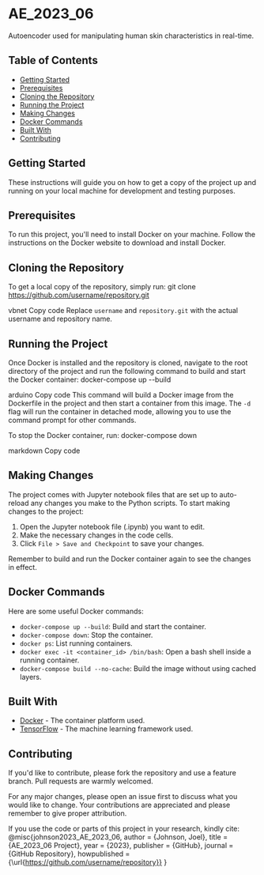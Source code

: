 # AE_2023_06
Autoencoder used for manipulating human skin characteristics in real-time.

## Table of Contents
- [Getting Started](#getting-started)
- [Prerequisites](#prerequisites)
- [Cloning the Repository](#cloning-the-repository)
- [Running the Project](#running-the-project)
- [Making Changes](#making-changes)
- [Docker Commands](#docker-commands)
- [Built With](#built-with)
- [Contributing](#contributing)

## Getting Started
These instructions will guide you on how to get a copy of the project up and running on your local machine for development and testing purposes.

## Prerequisites
To run this project, you'll need to install Docker on your machine. Follow the instructions on the Docker website to download and install Docker.

## Cloning the Repository
To get a local copy of the repository, simply run:
git clone https://github.com/username/repository.git

vbnet
Copy code
Replace `username` and `repository.git` with the actual username and repository name.

## Running the Project
Once Docker is installed and the repository is cloned, navigate to the root directory of the project and run the following command to build and start the Docker container:
docker-compose up --build

arduino
Copy code
This command will build a Docker image from the Dockerfile in the project and then start a container from this image. The `-d` flag will run the container in detached mode, allowing you to use the command prompt for other commands.

To stop the Docker container, run:
docker-compose down

markdown
Copy code

## Making Changes
The project comes with Jupyter notebook files that are set up to auto-reload any changes you make to the Python scripts. To start making changes to the project:

1. Open the Jupyter notebook file (.ipynb) you want to edit.
2. Make the necessary changes in the code cells.
3. Click `File > Save and Checkpoint` to save your changes.

Remember to build and run the Docker container again to see the changes in effect.

## Docker Commands
Here are some useful Docker commands:

- `docker-compose up --build`: Build and start the container.
- `docker-compose down`: Stop the container.
- `docker ps`: List running containers.
- `docker exec -it <container_id> /bin/bash`: Open a bash shell inside a running container.
- `docker-compose build --no-cache`: Build the image without using cached layers.

## Built With
- [Docker](https://www.docker.com/) - The container platform used.
- [TensorFlow](https://www.tensorflow.org/) - The machine learning framework used.

## Contributing
If you'd like to contribute, please fork the repository and use a feature branch. Pull requests are warmly welcomed. 

For any major changes, please open an issue first to discuss what you would like to change. Your contributions are appreciated and please remember to give proper attribution. 

If you use the code or parts of this project in your research, kindly cite:
@misc{johnson2023_AE_2023_06,
author = {Johnson, Joel},
title = {AE_2023_06 Project},
year = {2023},
publisher = {GitHub},
journal = {GitHub Repository},
howpublished = {\url{https://github.com/username/repository}}
}
